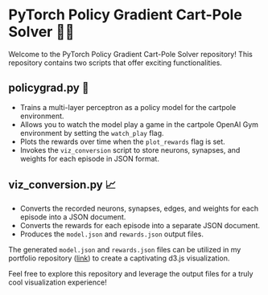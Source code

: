 # PyTorch Policy Gradient Cart-Pole Solver 🐍🛒

Welcome to the PyTorch Policy Gradient Cart-Pole Solver repository! This repository contains two scripts that offer exciting functionalities.

## policygrad.py 📃

- Trains a multi-layer perceptron as a policy model for the cartpole environment.
- Allows you to watch the model play a game in the cartpole OpenAI Gym environment by setting the `watch_play` flag.
- Plots the rewards over time when the `plot_rewards` flag is set.
- Invokes the `viz_conversion` script to store neurons, synapses, and weights for each episode in JSON format.

## viz_conversion.py 📈

- Converts the recorded neurons, synapses, edges, and weights for each episode into a JSON document.
- Converts the rewards for each episode into a separate JSON document.
- Produces the `model.json` and `rewards.json` output files.

The generated `model.json` and `rewards.json` files can be utilized in my portfolio repository ([link](https://github.com/Jreyno40/jreyno40.github.io)) to create a captivating d3.js visualization.

Feel free to explore this repository and leverage the output files for a truly cool visualization experience!
